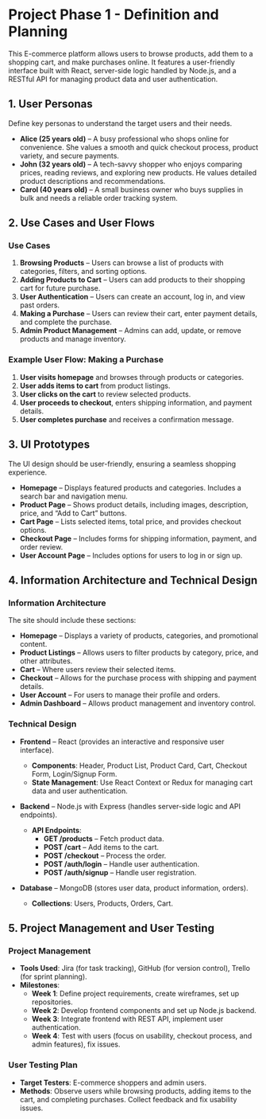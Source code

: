 # Project Phase 1 - Definition and Planning

This E-commerce platform allows users to browse products, add them to a shopping cart, and make purchases online. It features a user-friendly interface built with React, server-side logic handled by Node.js, and a RESTful API for managing product data and user authentication.

## 1. User Personas

Define key personas to understand the target users and their needs.

- **Alice (25 years old)** – A busy professional who shops online for convenience. She values a smooth and quick checkout process, product variety, and secure payments.
- **John (32 years old)** – A tech-savvy shopper who enjoys comparing prices, reading reviews, and exploring new products. He values detailed product descriptions and recommendations.
- **Carol (40 years old)** – A small business owner who buys supplies in bulk and needs a reliable order tracking system.

## 2. Use Cases and User Flows

### Use Cases
1. **Browsing Products** – Users can browse a list of products with categories, filters, and sorting options.
2. **Adding Products to Cart** – Users can add products to their shopping cart for future purchase.
3. **User Authentication** – Users can create an account, log in, and view past orders.
4. **Making a Purchase** – Users can review their cart, enter payment details, and complete the purchase.
5. **Admin Product Management** – Admins can add, update, or remove products and manage inventory.

### Example User Flow: Making a Purchase
1. **User visits homepage** and browses through products or categories.
2. **User adds items to cart** from product listings.
3. **User clicks on the cart** to review selected products.
4. **User proceeds to checkout**, enters shipping information, and payment details.
5. **User completes purchase** and receives a confirmation message.

## 3. UI Prototypes

The UI design should be user-friendly, ensuring a seamless shopping experience.

- **Homepage** – Displays featured products and categories. Includes a search bar and navigation menu.
- **Product Page** – Shows product details, including images, description, price, and “Add to Cart” buttons.
- **Cart Page** – Lists selected items, total price, and provides checkout options.
- **Checkout Page** – Includes forms for shipping information, payment, and order review.
- **User Account Page** – Includes options for users to log in or sign up.


## 4. Information Architecture and Technical Design

### Information Architecture
The site should include these sections:
- **Homepage** – Displays a variety of products, categories, and promotional content.
- **Product Listings** – Allows users to filter products by category, price, and other attributes.
- **Cart** – Where users review their selected items.
- **Checkout** – Allows for the purchase process with shipping and payment details.
- **User Account** – For users to manage their profile and orders.
- **Admin Dashboard** – Allows product management and inventory control.

### Technical Design
- **Frontend** – React (provides an interactive and responsive user interface).
  - **Components**: Header, Product List, Product Card, Cart, Checkout Form, Login/Signup Form.
  - **State Management**: Use React Context or Redux for managing cart data and user authentication.

- **Backend** – Node.js with Express (handles server-side logic and API endpoints).
  - **API Endpoints**:
    - **GET /products** – Fetch product data.
    - **POST /cart** – Add items to the cart.
    - **POST /checkout** – Process the order.
    - **POST /auth/login** – Handle user authentication.
    - **POST /auth/signup** – Handle user registration.

- **Database** – MongoDB (stores user data, product information, orders).
  - **Collections**: Users, Products, Orders, Cart.

## 5. Project Management and User Testing

### Project Management
- **Tools Used**: Jira (for task tracking), GitHub (for version control), Trello (for sprint planning).
- **Milestones**:  
  - **Week 1**: Define project requirements, create wireframes, set up repositories.  
  - **Week 2**: Develop frontend components and set up Node.js backend.  
  - **Week 3**: Integrate frontend with REST API, implement user authentication.  
  - **Week 4**: Test with users (focus on usability, checkout process, and admin features), fix issues.  

### User Testing Plan
- **Target Testers**: E-commerce shoppers and admin users.
- **Methods**: Observe users while browsing products, adding items to the cart, and completing purchases. Collect feedback and fix usability issues.

